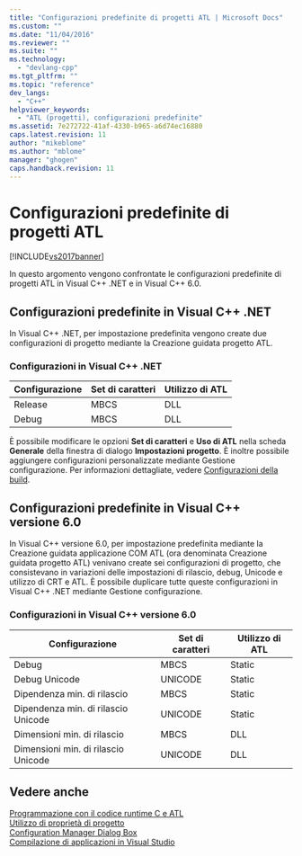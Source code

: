 ```yaml
---
title: "Configurazioni predefinite di progetti ATL | Microsoft Docs"
ms.custom: ""
ms.date: "11/04/2016"
ms.reviewer: ""
ms.suite: ""
ms.technology: 
  - "devlang-cpp"
ms.tgt_pltfrm: ""
ms.topic: "reference"
dev_langs: 
  - "C++"
helpviewer_keywords: 
  - "ATL (progetti), configurazioni predefinite"
ms.assetid: 7e272722-41af-4330-b965-a6d74ec16880
caps.latest.revision: 11
author: "mikeblome"
ms.author: "mblome"
manager: "ghogen"
caps.handback.revision: 11
---
```

# Configurazioni predefinite di progetti ATL
[!INCLUDE[vs2017banner](../../assembler/inline/includes/vs2017banner.md)]

In questo argomento vengono confrontate le configurazioni predefinite di progetti ATL in Visual C\+\+ .NET e in Visual C\+\+ 6.0.  
  
## Configurazioni predefinite in Visual C\+\+ .NET  
 In Visual C\+\+ .NET, per impostazione predefinita vengono create due configurazioni di progetto mediante la Creazione guidata progetto ATL.  
  
### Configurazioni in Visual C\+\+ .NET  
  
|Configurazione|Set di caratteri|Utilizzo di ATL|  
|--------------------|----------------------|---------------------|  
|Release|MBCS|DLL|  
|Debug|MBCS|DLL|  
  
 È possibile modificare le opzioni **Set di caratteri** e **Uso di ATL** nella scheda **Generale** della finestra di dialogo **Impostazioni progetto**.  È inoltre possibile aggiungere configurazioni personalizzate mediante Gestione configurazione.  Per informazioni dettagliate, vedere [Configurazioni della build](../Topic/Understanding%20Build%20Configurations.md).  
  
## Configurazioni predefinite in Visual C\+\+ versione 6.0  
 In Visual C\+\+ versione 6.0, per impostazione predefinita mediante la Creazione guidata applicazione COM ATL \(ora denominata Creazione guidata progetto ATL\) venivano create sei configurazioni di progetto,  che consistevano in variazioni delle impostazioni di rilascio, debug, Unicode e utilizzo di CRT e ATL.  È possibile duplicare tutte queste configurazioni in Visual C\+\+ .NET mediante Gestione configurazione.  
  
### Configurazioni in Visual C\+\+ versione 6.0  
  
|Configurazione|Set di caratteri|Utilizzo di ATL|  
|--------------------|----------------------|---------------------|  
|Debug|MBCS|Static|  
|Debug Unicode|UNICODE|Static|  
|Dipendenza min. di rilascio|MBCS|Static|  
|Dipendenza min. di rilascio Unicode|UNICODE|Static|  
|Dimensioni min. di rilascio|MBCS|DLL|  
|Dimensioni min. di rilascio Unicode|UNICODE|DLL|  
  
## Vedere anche  
 [Programmazione con il codice runtime C e ATL](../../atl/programming-with-atl-and-c-run-time-code.md)   
 [Utilizzo di proprietà di progetto](../../ide/working-with-project-properties.md)   
 [Configuration Manager Dialog Box](http://msdn.microsoft.com/it-it/fa182dca-282e-4ae5-bf37-e155344ca18b)   
 [Compilazione di applicazioni in Visual Studio](../Topic/Compiling%20and%20Building%20in%20Visual%20Studio.md)